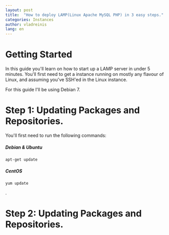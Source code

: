 ```yaml
---
layout: post
title:  "How to deploy LAMP(Linux Apache MySQL PHP) in 3 easy steps."
categories: Instances
author: vladreinis
lang: en
---
```


# Getting Started
In this guide you'll learn on how to start up a LAMP server in under 5 minutes.
You'll first need to get a instance running on mostly any flavour of Linux, and assuming you've SSH'ed in the Linux instance.

For this guide I'll be using Debian 7.

# Step 1: Updating Packages and Repositories.

You'll first need to run the following commands:

##### Debian & Ubuntu
<pre><code>apt-get update</code></pre>

##### CentOS
<pre><code>yum update</code></pre>.

# Step 2: Updating Packages and Repositories.
